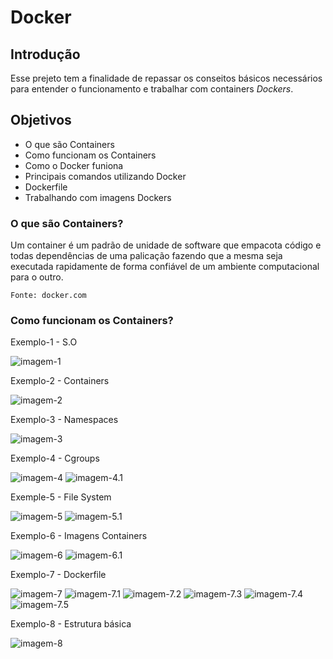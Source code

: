 # Docker

## Introdução

Esse prejeto tem a finalidade de repassar os conseitos básicos necessários para entender o funcionamento e trabalhar com containers *Dockers*.

## Objetivos

* O que são Containers
* Como funcionam os Containers
* Como o Docker funiona
* Principais comandos utilizando Docker
* Dockerfile
* Trabalhando com imagens Dockers

### O que são Containers?

Um container é um padrão de unidade de software que empacota código e todas dependências de uma palicação fazendo que a mesma seja executada rapidamente de forma confiável de um ambiente computacional para o outro.

```
Fonte: docker.com
```
### Como funcionam os Containers?

Exemplo-1 - S.O

![imagem-1](imgs/image-1.png)

Exemplo-2 - Containers

![imagem-2](imgs/image-2.png)

Exemplo-3 - Namespaces

![imagem-3](imgs/image-3.png)

Exemplo-4 - Cgroups

![imagem-4](imgs/image-4.png)
![imagem-4.1](imgs/image-4.1.png)

Exemple-5 - File System

![imagem-5](imgs/image-5.png)
![imagem-5.1](imgs/image-5.1.png)

Exemplo-6 - Imagens Containers

![imagem-6](imgs/image-6.png)
![imagem-6.1](imgs/image-6.1.png)

Exemplo-7 - Dockerfile

![imagem-7](imgs/image-7.png)
![imagem-7.1](imgs/image-7.1.png)
![imagem-7.2](imgs/image-7.2.png)
![imagem-7.3](imgs/image-7.3.png)
![imagem-7.4](imgs/image-7.4.png)
![imagem-7.5](imgs/image-7.5.png)

Exemplo-8 - Estrutura básica

![imagem-8](imgs/image-8.png)